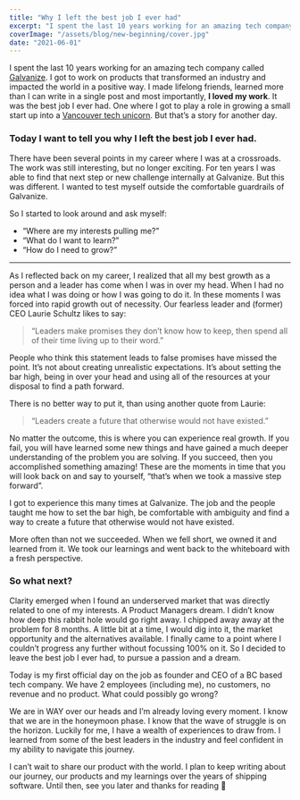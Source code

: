```yaml
---
title: "Why I left the best job I ever had"
excerpt: "I spent the last 10 years working for an amazing tech company called Galvanize. I got to work on products that transformed an industry and impacted the world in a positive way."
coverImage: "/assets/blog/new-beginning/cover.jpg"
date: "2021-06-01"
---
```


I spent the last 10 years working for an amazing tech company called [Galvanize](_https://build.wegalvanize.com/_). I got to work on products that transformed an industry and impacted the world in a positive way. I made lifelong friends, learned more than I can write in a single post and most importantly, **I loved my work**. It was the best job I ever had. One where I got to play a role in growing a small start up into a [Vancouver tech unicorn](_https://biv.com/article/2021/03/sightings-billion-dollar-homegrown-unicorns-are-rare-bc_). But that’s a story for another day.

### Today I want to tell you why I left the best job I ever had.

There have been several points in my career where I was at a crossroads. The work was still interesting, but no longer exciting. For ten years I was able to find that next step or new challenge internally at Galvanize. But this was different. I wanted to test myself outside the comfortable guardrails of Galvanize.

So I started to look around and ask myself:

* “Where are my interests pulling me?”
* “What do I want to learn?”
* “How do I need to grow?”

---

As I reflected back on my career, I realized that all my best growth as a person and a leader has come when I was in over my head. When I had no idea what I was doing or how I was going to do it. In these moments I was forced into rapid growth out of necessity. Our fearless leader and (former) CEO Laurie Schultz likes to say:

> “Leaders make promises they don’t know how to keep, then spend all of their time living up to their word.”

People who think this statement leads to false promises have missed the point. It’s not about creating unrealistic expectations. It’s about setting the bar high, being in over your head and using all of the resources at your disposal to find a path forward.

There is no better way to put it, than using another quote from Laurie:

> “Leaders create a future that otherwise would not have existed.”

No matter the outcome, this is where you can experience real growth. If you fail, you will have learned some new things and have gained a much deeper understanding of the problem you are solving. If you succeed, then you accomplished something amazing! These are the moments in time that you will look back on and say to yourself, “that’s when we took a massive step forward”.

I got to experience this many times at Galvanize. The job and the people taught me how to set the bar high, be comfortable with ambiguity and find a way to create a future that otherwise would not have existed.

More often than not we succeeded. When we fell short, we owned it and learned from it. We took our learnings and went back to the whiteboard with a fresh perspective.

### So what next?

Clarity emerged when I found an underserved market that was directly related to one of my interests. A Product Managers dream. I didn’t know how deep this rabbit hole would go right away. I chipped away away at the problem for 8 months. A little bit at a time, I would dig into it, the market opportunity and the alternatives available. I finally came to a point where I couldn’t progress any further without focussing 100% on it. So I decided to leave the best job I ever had, to pursue a passion and a dream.

Today is my first official day on the job as founder and CEO of a BC based tech company. We have 2 employees (including me), no customers, no revenue and no product. What could possibly go wrong?

We are in WAY over our heads and I’m already loving every moment. I know that we are in the honeymoon phase. I know that the wave of struggle is on the horizon. Luckily for me, I have a wealth of experiences to draw from. I learned from some of the best leaders in the industry and feel confident in my ability to navigate this journey.

I can’t wait to share our product with the world. I plan to keep writing about our journey, our products and my learnings over the years of shipping software. Until then, see you later and thanks for reading 👋

